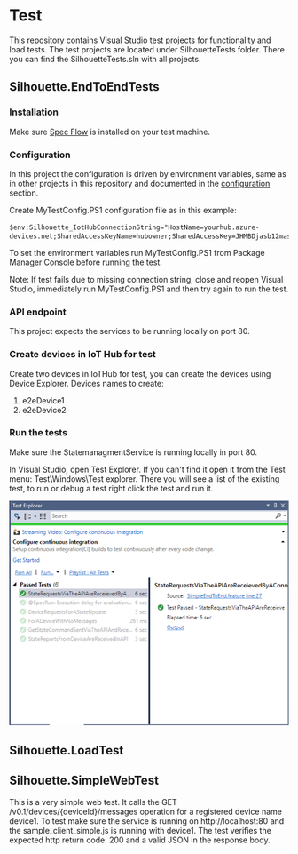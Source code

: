 # Test

This repository contains Visual Studio test projects for functionality and load tests.
The test projects are located under SilhouetteTests folder. There you can find the SilhouetteTests.sln with all projects.

## Silhouette.EndToEndTests

### Installation

Make sure [Spec Flow](https://visualstudiogallery.msdn.microsoft.com/c74211e7-cb6e-4dfa-855d-df0ad4a37dd6 ) is installed on your test machine.

### Configuration

In this project the configuration is driven by environment variables, same as in other projects in this repository and documented in the [configuration](configuration.md) section.

Create MyTestConfig.PS1 configuration file as in this example:

```posh
$env:Silhouette_IotHubConnectionString="HostName=yourhub.azure-devices.net;SharedAccessKeyName=hubowner;SharedAccessKey=JHMBDjasb12masbdk1289askbsd9SjfHkJSFjqwhfqq="
```

To set the environment variables run MyTestConfig.PS1 from Package Manager Console before running the test.

Note: If test fails due to missing connection string, close and reopen Visual Studio, immediately run MyTestConfig.PS1 and then try again to run the test.

### API endpoint

This project expects the services to be running locally on port 80.

### Create devices in IoT Hub for test

Create two devices in IoTHub for test, you can create the devices using Device Explorer.
Devices names to create:
1. e2eDevice1
2. e2eDevice2

### Run the tests

Make sure the StatemanagmentService is running locally in port 80.

In Visual Studio, open Test Explorer. If you can't find it open it from the Test menu: Test\Windows\Test explorer.
There you will see a list of the existing test, to run or debug a test right click the test and run it.

![test](images/test.PNG)




## Silhouette.LoadTest


## Silhouette.SimpleWebTest

This is a very simple web test.
It calls the GET /v0.1/devices/{deviceId}/messages operation for a registered device name device1.
To test make sure the service is running on http://localhost:80 and the sample_client_simple.js is running with device1.
The test verifies the expected http return code: 200 and a valid JSON in the response body.
